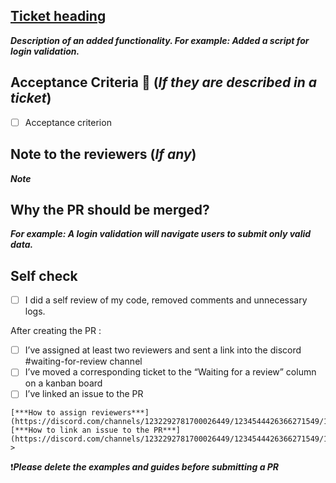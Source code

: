 
## [Ticket heading](https://ticket-link.example)

***Description of an added functionality. For example: Added a script for login validation.***

## Acceptance Criteria 🎯 (***If they are described in a ticket***)

  - [ ] Acceptance criterion

## Note to the reviewers (***If any***)

  ***Note***

## Why the PR should be merged?

***For example: A login validation will navigate users to submit only valid data.***

## Self check

- [ ]  I did a self review of my code, removed comments and unnecessary logs.

  After creating the PR :

  - [ ]  I’ve assigned at least two reviewers and sent a link into the discord #waiting-for-review channel
  - [ ]  I’ve moved a corresponding ticket to the “Waiting for a review” column on a kanban board
  - [ ]  I’ve linked an issue to the PR

    [***How to assign reviewers***](https://discord.com/channels/1232292781700026449/1234544426366271549/1236668168769114223)
    [***How to link an issue to the PR***](https://discord.com/channels/1232292781700026449/1234544426366271549/1236666839078146088) >

❗️***Please delete the examples and guides before submitting a PR***

